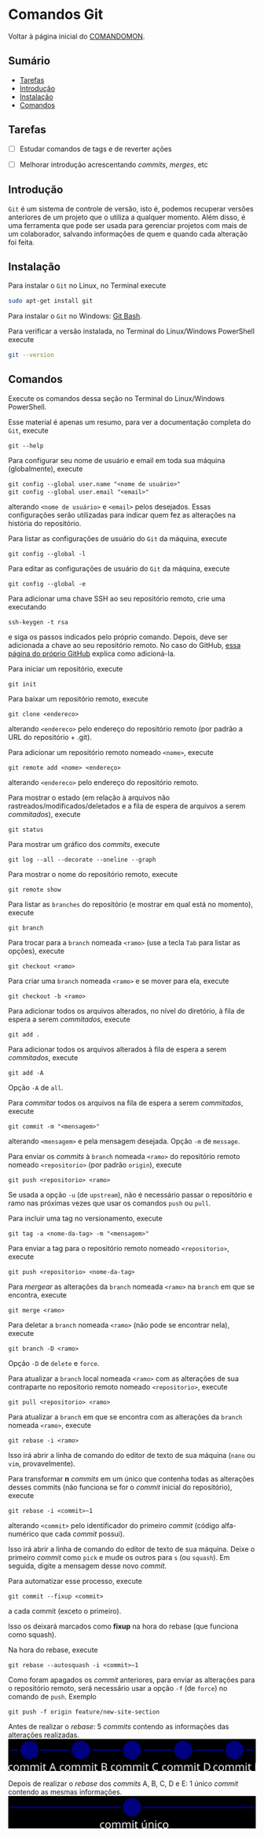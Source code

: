 # Comandos Git

Voltar à página inicial do [COMANDOMON](README.md).



## Sumário

- [Tarefas](#Tarefas)
- [Introdução](#Introdução)
- [Instalação](#Instalação)
- [Comandos](#Comandos)



## Tarefas

- [ ] Estudar comandos de tags e de reverter ações
- [ ] Melhorar introdução acrescentando *commits*, *merges*, etc



## Introdução

`Git` é um sistema de controle de versão, isto é, podemos recuperar versões anteriores de um projeto que o utiliza a qualquer momento. Além disso, é uma ferramenta que pode ser usada para gerenciar projetos com mais de um colaborador, salvando informações de quem e quando cada alteração foi feita.



## Instalação

Para instalar o `Git` no Linux, no Terminal execute
```bash
sudo apt-get install git
```

Para instalar o `Git` no Windows: [Git Bash](https://Git-scm.com/download/win).

Para verificar a versão instalada, no Terminal do Linux/Windows PowerShell execute
```bash
git --version
```



## Comandos

Execute os comandos dessa seção no Terminal do Linux/Windows PowerShell.

Esse material é apenas um resumo, para ver a documentação completa do `Git`, execute
```
git --help
```

Para configurar seu nome de usuário e email em toda sua máquina (globalmente), execute 
```
git config --global user.name "<nome de usuário>"
git config --global user.email "<email>"
```
alterando `<nome de usuário>` e `<email>` pelos desejados. Essas configurações serão utilizadas para indicar quem fez as alterações na história do repositório.

Para listar as configurações de usuário do `Git` da máquina, execute
```
git config --global -l
```

Para editar as configurações de usuário do `Git` da máquina, execute
```
git config --global -e
```

Para adicionar uma chave SSH ao seu repositório remoto, crie uma executando
```
ssh-keygen -t rsa
```
e siga os passos indicados pelo próprio comando. Depois, deve ser adicionada a chave ao seu repositório remoto. No caso do GitHub, [essa página do próprio GitHub](https://docs.github.com/en/github/authenticating-to-github/adding-a-new-ssh-key-to-your-github-account) explica como adicioná-la.

Para iniciar um repositório, execute
```
git init
```

Para baixar um repositório remoto, execute
```
git clone <endereco>
```
alterando `<endereco>` pelo endereço do repositório remoto (por padrão a URL do repositório + .git).

Para adicionar um repositório remoto nomeado `<nome>`, execute
```
git remote add <nome> <endereço>
```
alterando `<endereco>` pelo endereço do repositório remoto.

Para mostrar o estado (em relação à arquivos não rastreados/modificados/deletados e a fila de espera de arquivos a serem *commitados*), execute
```
git status
```

Para mostrar um gráfico dos *commits*, execute
```
git log --all --decorate --oneline --graph
```

Para mostrar o nome do repositório remoto, execute
```
git remote show
```

Para listar as `branches` do repositório (e mostrar em qual está no momento), execute
```
git branch
```

Para trocar para a `branch` nomeada `<ramo>` (use a tecla `Tab` para listar as opções), execute
```
git checkout <ramo>
```

Para criar uma `branch` nomeada `<ramo>` e se mover para ela, execute
```
git checkout -b <ramo>
```

Para adicionar todos os arquivos alterados, no nível do diretório, à fila de espera a serem *commitados*, execute
```
git add .
```

Para adicionar todos os arquivos alterados à fila de espera a serem *commitados*, execute
```
git add -A
```
Opção `-A` de `all`.

Para *commitar* todos os arquivos na fila de espera a serem *commitados*, execute
```
git commit -m "<mensagem>"
```
alterando `<mensagem>` e pela mensagem desejada. Opção `-m` de `message`.

Para enviar os *commits* à `branch` nomeada `<ramo>` do repositório remoto nomeado `<repositorio>` (por padrão `origin`), execute
```
git push <repositorio> <ramo>
```
Se usada a opção `-u` (de `upstream`), não é necessário passar o repositório e ramo nas próximas vezes que usar os comandos `push` ou `pull`.

Para incluir uma tag no versionamento, execute
```
git tag -a <nome-da-tag> -m "<mensagem>"
```

Para enviar a tag para o repositório remoto nomeado `<repositorio>`, execute
```
git push <repositorio> <nome-da-tag>
```

Para *mergear* as alterações da `branch` nomeada `<ramo>` na `branch` em que se encontra, execute
```
git merge <ramo>
```

Para deletar a `branch` nomeada `<ramo>` (não pode se encontrar nela), execute
```
git branch -D <ramo>
```
Opção `-D` de `delete` e `force`.

Para atualizar a `branch` local nomeada `<ramo>` com as alterações de sua contraparte no repositorio remoto nomeado `<repositorio>`, execute
```
git pull <repositorio> <ramo>
```

Para atualizar a `branch` em que se encontra com as alterações da `branch` nomeada `<ramo>`, execute
```
git rebase -i <ramo>
```
Isso irá abrir a linha de comando do editor de texto de sua máquina (`nano` ou `vim`, provavelmente).

Para transformar **n** *commits* em um único que contenha todas as alterações desses commits (não funciona se for o *commit* inicial do repositório), execute
```
git rebase -i <commit>~1
```
alterando `<commit>` pelo identificador do primeiro *commit* (código alfa-numérico que cada *commit* possui).

Isso irá abrir a linha de comando do editor de texto de sua máquina. Deixe o primeiro *commit* como `pick` e mude os outros para `s` (ou `squash`). Em seguida, digite a mensagem desse novo *commit*.

Para automatizar esse processo, execute
```
git commit --fixup <commit>
```
a cada commit (exceto o primeiro).

Isso os deixará marcados como **fixup** na hora do rebase (que funciona como squash).

Na hora do rebase, execute
```
git rebase --autosquash -i <commit>~1
```

Como foram apagados os *commit* anteriores, para enviar as alterações para o repositório remoto, será necessário usar a opção `-f` (de `force`) no comando de `push`. Exemplo
```
git push -f origin feature/new-site-section
```
Antes de realizar o *rebase*: 5 *commits* contendo as informações das alterações realizadas.
![Antes de realizar o rebase](images/rebase1.svg)

Depois de realizar o *rebase* dos *commits* A, B, C, D e E: 1 único *commit* contendo as mesmas informações.
![Depois de realizar o rebase do 5 commits](images/rebase2.svg)
